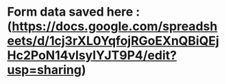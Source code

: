 # Form data saved here : (https://docs.google.com/spreadsheets/d/1cj3rXL0YqfojRGoEXnQBiQEjHc2PoN14vlsyIYJT9P4/edit?usp=sharing)
